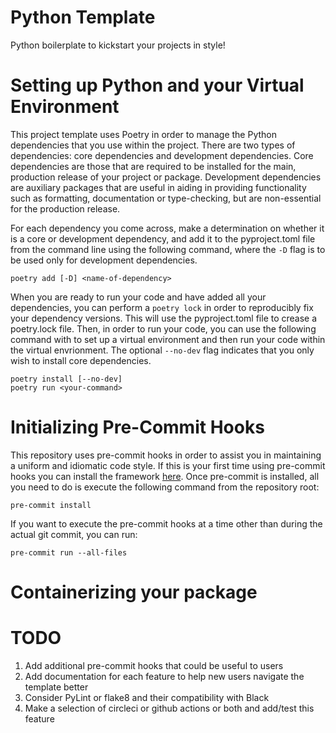 # Python Template

Python boilerplate to kickstart your projects in style!

# Setting up Python and your Virtual Environment

This project template uses Poetry in order to manage the Python dependencies that you use within the project. There are
two types of dependencies: core dependencies and development dependencies. Core dependencies are those that are required
to be installed for the main, production release of your project or package. Development dependencies are auxiliary
packages that are useful in aiding in providing functionality such as formatting, documentation or type-checking, but
are non-essential for the production release.

For each dependency you come across, make a determination on whether it
is a core or development dependency, and add it to the pyproject.toml file from the command line using the following
command, where the `-D` flag is to be used only for development dependencies.
```
poetry add [-D] <name-of-dependency>
```

When you are ready to run your code and have added all your dependencies, you can perform a `poetry lock` in order to
reproducibly fix your dependency versions. This will use the pyproject.toml file to crease a poetry.lock file. Then, in
order to run your code, you can use the following command with to set up a virtual environment and then run your code
within the virtual envrionment. The optional `--no-dev` flag indicates that you only wish to install core dependencies.
```
poetry install [--no-dev]
poetry run <your-command>
```

# Initializing Pre-Commit Hooks

This repository uses pre-commit hooks in order to assist you in maintaining a uniform and idiomatic code style.
If this is your first time using pre-commit hooks you can install the framework [here](https://pre-commit.com/#installation).
Once pre-commit is installed, all you need to do is execute the following command from the repository root:
```
pre-commit install
```

If you want to execute the pre-commit hooks at a time other than during the actual git commit, you can run:
```
pre-commit run --all-files
```

# Containerizing your package

# TODO

1. Add additional pre-commit hooks that could be useful to users
2. Add documentation for each feature to help new users navigate the template better
3. Consider PyLint or flake8 and their compatibility with Black
4. Make a selection of circleci or github actions or both and add/test this feature
